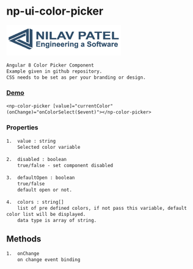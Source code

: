 # np-ui-color-picker

<img src="https://raw.githubusercontent.com/NilavPatel/np-color-picker-package/master/src/assets/images/logo-large.png" width="300" height="80">

````
Angular 8 Color Picker Component
Example given in github repository. 
CSS needs to be set as per your branding or design.
````

### [Demo](https://stackblitz.com/edit/np-ui-color-picker)

````
<np-color-picker [value]="currentColor" (onChange)="onColorSelect($event)"></np-color-picker>
````

### Properties
````
1.  value : string
    Selected color variable

2.  disabled : boolean
    true/false - set component disabled

3.  defaultOpen : boolean
    true/false
    default open or not. 

4.  colors : string[]
    list of pre defined colors, if not pass this variable, default color list will be displayed.
    data type is array of string. 
````

## Methods
````
1.  onChange
    on change event binding
````